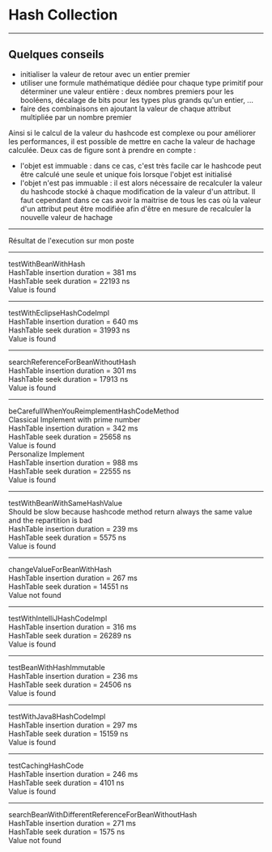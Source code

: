 # Hash Collection
---
## Quelques conseils

- initialiser la valeur de retour avec un entier premier
- utiliser une formule mathématique dédiée pour chaque type primitif pour déterminer une valeur entière : deux nombres premiers pour les booléens, décalage de bits pour les types plus grands qu'un entier, ...
- faire des combinaisons en ajoutant la valeur de chaque attribut multipliée par un nombre premier

Ainsi si le calcul de la valeur du hashcode est complexe ou pour améliorer les performances, il est possible de mettre en cache la valeur de hachage calculée. Deux cas de figure sont à prendre en compte :

- l'objet est immuable : dans ce cas, c'est très facile car le hashcode peut être calculé une seule et unique fois lorsque l'objet est initialisé
- l'objet n'est pas immuable : il est alors nécessaire de recalculer la valeur du hashcode stocké à chaque modification de la valeur d'un attribut. Il faut cependant dans ce cas avoir la maitrise de tous les cas où la valeur d'un attribut peut être modifiée afin d'être en mesure de recalculer la nouvelle valeur de hachage


____
Résultat de l'execution sur mon poste  
______________________________________
testWithBeanWithHash  
HashTable insertion duration  = 381 ms  
HashTable seek duration  = 22193 ns  
Value is found  
______________________________________
testWithEclipseHashCodeImpl  
HashTable insertion duration  = 640 ms  
HashTable seek duration  = 31993 ns  
Value is found  
______________________________________
searchReferenceForBeanWithoutHash  
HashTable insertion duration  = 301 ms  
HashTable seek duration  = 17913 ns  
Value is found  
______________________________________
beCarefullWhenYouReimplementHashCodeMethod  
Classical Implement with prime number  
HashTable insertion duration  = 342 ms  
HashTable seek duration  = 25658 ns  
Value is found  
Personalize Implement  
HashTable insertion duration  = 988 ms  
HashTable seek duration  = 22555 ns  
Value is found  
______________________________________
testWithBeanWithSameHashValue  
Should be slow because hashcode method return always the same value and the repartition is bad  
HashTable insertion duration  = 239 ms  
HashTable seek duration  = 5575 ns  
Value is found  
______________________________________
changeValueForBeanWithHash  
HashTable insertion duration  = 267 ms  
HashTable seek duration  = 14551 ns  
Value not found  
______________________________________
testWithIntelliJHashCodeImpl  
HashTable insertion duration  = 316 ms  
HashTable seek duration  = 26289 ns  
Value is found  
______________________________________
testBeanWithHashImmutable  
HashTable insertion duration  = 236 ms  
HashTable seek duration  = 24506 ns  
Value is found  
______________________________________
testWithJava8HashCodeImpl  
HashTable insertion duration  = 297 ms  
HashTable seek duration  = 15159 ns  
Value is found  
______________________________________
testCachingHashCode  
HashTable insertion duration  = 246 ms  
HashTable seek duration  = 4101 ns  
Value is found  
______________________________________
searchBeanWithDifferentReferenceForBeanWithoutHash  
HashTable insertion duration  = 271 ms  
HashTable seek duration  = 1575 ns  
Value not found  

